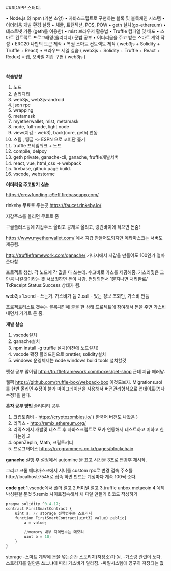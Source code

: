 ###DAPP 스터디.

• Node.js 와 npm (기본 소양)
• 자바스크립트로 구현하는 블록 및 블록체인 시스템
• 이더리움 개발 환경 설정
• 채굴, 트랜젝션, POS, POW
• geth 설치(go-ethereum)
• 테스트넷 가동 (geth를 이용한)
• mist 브라우저 활용법
• Truffle 컴파일 및 배포
• 스마트 컨트랙트 프로그래밍(솔리디티) 문법 공부
• 이더리움을 주고 받는 스마트 계약 작성
• ERC20 나만의 토큰 제작
• 복권 스마트 컨트랙트 제작 ( web3js + Solidity + Truffle + React)
• 크라우드 세일 실습 ( web3js + Solidity + Truffle + React + Redux)
• 웹, 모바일 지갑 구현 ( web3js )

```python



```
**학습방향**
1. 노드
2. 솔리디티
3. web3js, web3js-android
4. json rpc
5. wrapping
6. metamask
7. myetherwallet, mist, metamask
8. node, full-node, light node
9. view(지갑 - web3), back(core, geth) 연동
10. 스팀 , 떙글 -> ESPN 으로 코어단 훑기
11. truffle 프레임워크 + 노드
12. compile, delpoy
13. geth private, ganache-cli, ganache, fruffle개발서버
14. react, vue, html_css -> webpack
15. firebase, github page build.
16. vscode, webstormc


**이더리움 주고받기 실습**

https://crowfunding-c9eff.firebaseapp.com/

rinkeby 무료로 주는곳
https://faucet.rinkeby.io/

지갑주소를 올리면 무료로 줌

구글플러스등에 지갑주소 올리고 공개로 올리고, 링킨바이에 적으면 돈줌!

https://www.myetherwallet.com/
에서 지갑 만들어도되지만 메타마스크는 서버도 제공됨.


http://truffleframework.com/ganache/
가나시에서 지갑을 만들어도 100인가 얼마 준다함


프로젝트 생성.
각 노드에 각 값을 다 쓰는데. 수고비로 가스를 제공해줌.
가스리밋은 그만큼 나갈것이라는 뜻
서브밋하면 돈이 나감.
펀딩되면서 1분지나면 처리완료/
TxReceipt Status:Success
상태가 됨.


web3js
1.send - 쓰는거. 가스비가 듬
2.call - 있는 정보 조회만, 가스비 안듬

프로젝트리스트 갯수는 블록체인에 콜을 한 상태
프로젝트에 참여해서 돈을 주면 가스비내면서 거기로 돈 줌.


**개발 실습**
1. vscode설치
2. ganache설치
3. npm install -g truffle 설치(이전에 노드설치)
4. vscode 확장 플러드인으로 prettier, solidity설치
5. windows 운영체제는 node windows build tools 설치할것


펫샵 공부 많이됨
http://truffleframework.com/boxes/pet-shop 
근데 지금 에러남.

웹팩
https://github.com/truffle-box/webpack-box
이것도보자.
Migrations.sol를 한번 올리면 수정이 불가
마이그레이션을 사용해서 버전관리형식으로 업데이트(?)나 수정?을 한다.

**혼자 공부 방법**
솔리디티 공부
1. 크립토좀비 - https://cryptozombies.io/ ( 한국어 버전도 나왔음 )
2. 리믹스 - http://remix.ethereum.org/ 
3. 리믹스에서 개발및 테스트 후 자바스크립트로 모카 연동해서 테스트하고 머하고 한다는뎅..?
4. openZeplin, Math, 크립토키티
5. 프로그래머스 https://programmers.co.kr/pages/blockchain


**ganache**
실행 후 설정에서 automine 을 끄고 시간을 3초로 변경후 재시작.

그리고 크롬 메타마스크에서 서버를 custom rpc로 변경
접속 주소를
http://localhost:7545로 접속
하면 만드는 계정마다 계속 100씩 준다.


**code get**
1.vscode에서 폴더 열고
2.터미널 열고
3.truffle unbox metacoin
4.예제박싱된걸 푼것
5.remix 사이트접속해서 새 파일 만들기
6.코드 작성하기
```python
pragma solidity ^0.4.17;
contract FirstSmartContract {
    uint a; // storage 전역변수는 스토리지
    function FirstSmartContract(uint32 value) public{
        a = value;

        //memory 내부 지역변수는 메모리
        uint b = 10;
    }
}
```
storage
-스마트 계약에 돈을 넣는순간 스토리지(저장소)가 됨.
-가스랑 관련이 노다. 스토리지를 얼만큼 쓰느냐에 따라 가스비가 달라짐.
-파일시스템에 영구히 저장되는 값




